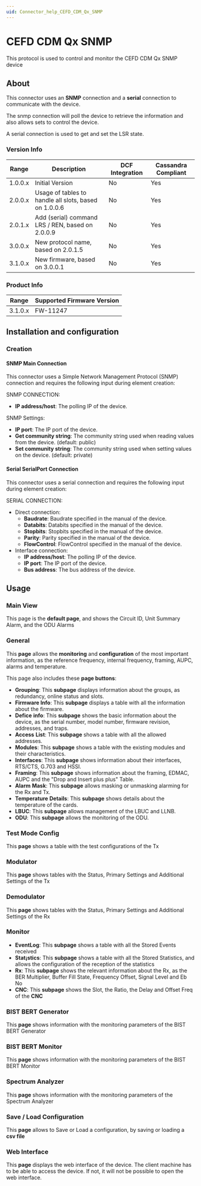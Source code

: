 ```yaml
---
uid: Connector_help_CEFD_CDM_Qx_SNMP
---
```


# CEFD CDM Qx SNMP

This protocol is used to control and monitor the CEFD CDM Qx SNMP device

## About

This connector uses an **SNMP** connection and a **serial** connection to communicate with the device.

The snmp connection will poll the device to retrieve the information and also allows sets to control the device.

A serial connection is used to get and set the LSR state.

### Version Info

| **Range** | **Description**                                       | **DCF Integration** | **Cassandra Compliant** |
|------------------|-------------------------------------------------------|---------------------|-------------------------|
| 1.0.0.x          | Initial Version                                       | No                  | Yes                     |
| 2.0.0.x          | Usage of tables to handle all slots, based on 1.0.0.6 | No                  | Yes                     |
| 2.0.1.x          | Add (serial) command LRS / REN, based on 2.0.0.9      | No                  | Yes                     |
| 3.0.0.x          | New protocol name, based on 2.0.1.5                   | No                  | Yes                     |
| 3.1.0.x          | New firmware, based on 3.0.0.1                        | No                  | Yes                     |

### Product Info

| Range | Supported Firmware Version |
|------------------|-----------------------------|
| 3.1.0.x          | FW-11247                    |

## Installation and configuration

### Creation

#### SNMP Main Connection

This connector uses a Simple Network Management Protocol (SNMP) connection and requires the following input during element creation:

SNMP CONNECTION:

- **IP address/host**: The polling IP of the device.

SNMP Settings:

- **IP port**: The IP port of the device.
- **Get community string**: The community string used when reading values from the device. (default: public)
- **Set community string**: The community string used when setting values on the device. (default: private)

#### Serial SerialPort Connection

This connector uses a serial connection and requires the following input during element creation:

SERIAL CONNECTION:

- Direct connection:
  - **Baudrate**: Baudrate specified in the manual of the device.
  - **Databits**: Databits specified in the manual of the device.
  - **Stopbits**: Stopbits specified in the manual of the device.
  - **Parity**: Parity specified in the manual of the device.
  - **FlowControl**: FlowControl specified in the manual of the device.
- Interface connection:
  - **IP address/host**: The polling IP of the device.
  - **IP port**: The IP port of the device.
  - **Bus address**: The bus address of the device.

## Usage

### Main View

This page is the **default page**, and shows the Circuit ID, Unit Summary Alarm, and the ODU Alarms

### General

This **page** allows the **monitoring** and **configuration** of the most important information, as the reference frequency, internal frequency, framing, AUPC, alarms and temperature.

This page also includes these **page buttons**:

- **Grouping**: This **subpage** displays information about the groups, as redundancy, online status and slots.
- **Firmware Info**: This **subpage** displays a table with all the information about the firmware.
- **Defice** **info**: This **subpage** shows the basic information about the device, as the serial number, model number, firmware revision, addresses, and traps.
- **Access** **List**: This **subpage** shows a table with all the allowed addresses.
- **Modules**: This **subpage** shows a table with the existing modules and their characteristics.
- **Interfaces**: This **subpage** shows information about their interfaces, RTS/CTS, G.703 and HSSI.
- **Framing**: This **subpage** shows information about the framing, EDMAC, AUPC and the "Drop and Insert plus plus" Table.
- **Alarm** **Mask**: This **subpage** allows masking or unmasking alarming for the Rx and Tx.
- **Temperature** **Details**: This **subpage** shows details about the temperature of the cards.
- **LBUC**: This **subpage** allows management of the LBUC and LLNB.
- **ODU**: This **subpage** allows the monitoring of the ODU.

### Test Mode Config

This **page** shows a table with the test configurations of the Tx

### Modulator

This **page** shows tables with the Status, Primary Settings and Additional Settings of the Tx

### Demodulator

This **page** shows tables with the Status, Primary Settings and Additional Settings of the Rx

### Monitor

- **EventLog**: This **subpage** shows a table with all the Stored Events received
- **Stat¡stics**: This **subpage** shows a table with all the Stored Statistics, and allows the configuration of the reception of the statistics
- **Rx**: This **subpage** shows the relevant information about the Rx, as the BER Multiplier, Buffer Fill State, Frequency Offset, Signal Level and Eb No
- **CNC**: This **subpage** shows the Slot, the Ratio, the Delay and Offset Freq of the **CNC**

### BIST BERT Generator

This **page** shows information with the monitoring parameters of the BIST BERT Generator

### BIST BERT Monitor

This **page** shows information with the monitoring parameters of the BIST BERT Monitor

### Spectrum Analyzer

This **page** shows information with the monitoring parameters of the Spectrum Analyzer

### Save / Load Configuration

This **page** allows to Save or Load a configuration, by saving or loading a **csv file**

### Web Interface

This **page** displays the web interface of the device. The client machine has to be able to access the device. If not, it will not be possible to open the web interface.
